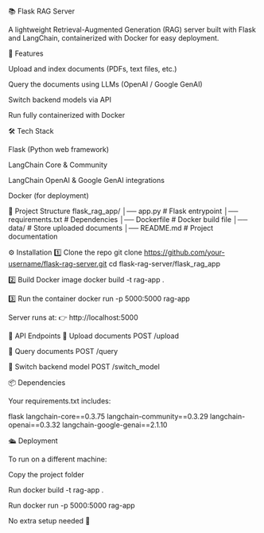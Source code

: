 📚 Flask RAG Server

A lightweight Retrieval-Augmented Generation (RAG) server built with Flask and LangChain, containerized with Docker for easy deployment.

🚀 Features

Upload and index documents (PDFs, text files, etc.)

Query the documents using LLMs (OpenAI / Google GenAI)

Switch backend models via API

Run fully containerized with Docker

🛠️ Tech Stack

Flask (Python web framework)

LangChain Core & Community

LangChain OpenAI & Google GenAI integrations

Docker (for deployment)

📂 Project Structure
flask_rag_app/
│── app.py              # Flask entrypoint
│── requirements.txt    # Dependencies
│── Dockerfile          # Docker build file
│── data/               # Store uploaded documents
│── README.md           # Project documentation


⚙️ Installation
1️⃣ Clone the repo
git clone https://github.com/your-username/flask-rag-server.git
cd flask-rag-server/flask_rag_app

2️⃣ Build Docker image
docker build -t rag-app .

3️⃣ Run the container
docker run -p 5000:5000 rag-app


Server runs at:
👉 http://localhost:5000

📡 API Endpoints
🔹 Upload documents
POST /upload

🔹 Query documents
POST /query

🔹 Switch backend model
POST /switch_model

📦 Dependencies

Your requirements.txt includes:

flask
langchain-core==0.3.75
langchain-community==0.3.29
langchain-openai==0.3.32
langchain-google-genai==2.1.10

🛳️ Deployment

To run on a different machine:

Copy the project folder

Run docker build -t rag-app .

Run docker run -p 5000:5000 rag-app

No extra setup needed 🚀

